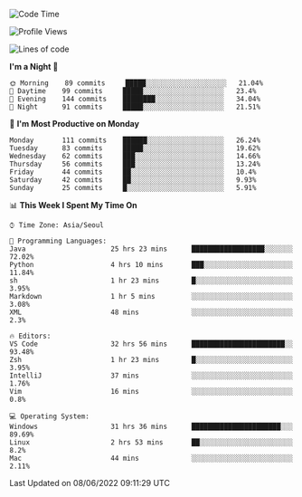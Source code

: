 <!--START_SECTION:waka-->
![Code Time](http://img.shields.io/badge/Code%20Time-660%20hrs%2016%20mins-blue)

![Profile Views](http://img.shields.io/badge/Profile%20Views-4-blue)

![Lines of code](https://img.shields.io/badge/From%20Hello%20World%20I%27ve%20Written-1%20Million%20lines%20of%20code-blue)

**I'm a Night 🦉** 

```text
🌞 Morning    89 commits     █████░░░░░░░░░░░░░░░░░░░░   21.04% 
🌆 Daytime    99 commits     █████░░░░░░░░░░░░░░░░░░░░   23.4% 
🌃 Evening    144 commits    ████████░░░░░░░░░░░░░░░░░   34.04% 
🌙 Night      91 commits     █████░░░░░░░░░░░░░░░░░░░░   21.51%

```
📅 **I'm Most Productive on Monday** 

```text
Monday       111 commits    ██████░░░░░░░░░░░░░░░░░░░   26.24% 
Tuesday      83 commits     █████░░░░░░░░░░░░░░░░░░░░   19.62% 
Wednesday    62 commits     ███░░░░░░░░░░░░░░░░░░░░░░   14.66% 
Thursday     56 commits     ███░░░░░░░░░░░░░░░░░░░░░░   13.24% 
Friday       44 commits     ██░░░░░░░░░░░░░░░░░░░░░░░   10.4% 
Saturday     42 commits     ██░░░░░░░░░░░░░░░░░░░░░░░   9.93% 
Sunday       25 commits     █░░░░░░░░░░░░░░░░░░░░░░░░   5.91%

```


📊 **This Week I Spent My Time On** 

```text
⌚︎ Time Zone: Asia/Seoul

💬 Programming Languages: 
Java                     25 hrs 23 mins      ██████████████████░░░░░░░   72.02% 
Python                   4 hrs 10 mins       ███░░░░░░░░░░░░░░░░░░░░░░   11.84% 
sh                       1 hr 23 mins        █░░░░░░░░░░░░░░░░░░░░░░░░   3.95% 
Markdown                 1 hr 5 mins         ░░░░░░░░░░░░░░░░░░░░░░░░░   3.08% 
XML                      48 mins             ░░░░░░░░░░░░░░░░░░░░░░░░░   2.3%

🔥 Editors: 
VS Code                  32 hrs 56 mins      ███████████████████████░░   93.48% 
Zsh                      1 hr 23 mins        █░░░░░░░░░░░░░░░░░░░░░░░░   3.95% 
IntelliJ                 37 mins             ░░░░░░░░░░░░░░░░░░░░░░░░░   1.76% 
Vim                      16 mins             ░░░░░░░░░░░░░░░░░░░░░░░░░   0.8%

💻 Operating System: 
Windows                  31 hrs 36 mins      ██████████████████████░░░   89.69% 
Linux                    2 hrs 53 mins       ██░░░░░░░░░░░░░░░░░░░░░░░   8.2% 
Mac                      44 mins             ░░░░░░░░░░░░░░░░░░░░░░░░░   2.11%

```


 Last Updated on 08/06/2022 09:11:29 UTC
<!--END_SECTION:waka-->

